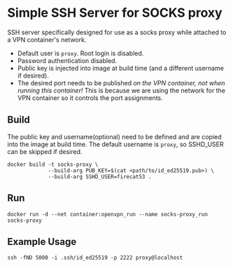# Simple SSH Server for SOCKS proxy

SSH server specifically designed for use as a socks proxy while attached to a
VPN container's network.

- Default user is `proxy`. Root login is disabled.
- Password authentication disabled.
- Public key is injected into image at build time (and a different username if
  desired).
- The desired port needs to be published _on the VPN container, not when running
  this container!_ This is because we are using the network for the VPN
  container so it controls the port assignments.

## Build

The public key and username(optional) need to be defined and are copied into the
image at build time. The default username is `proxy`, so SSHD_USER can be
skipped if desired.

    docker build -t socks-proxy \
                 --build-arg PUB_KEY=$(cat <path/to/id_ed25519.pub>) \
                 --build-arg SSHD_USER=firecat53 .

## Run

    docker run -d --net container:openvpn_run --name socks-proxy_run socks-proxy

## Example Usage

    ssh -fND 5000 -i .ssh/id_ed25519 -p 2222 proxy@localhost
